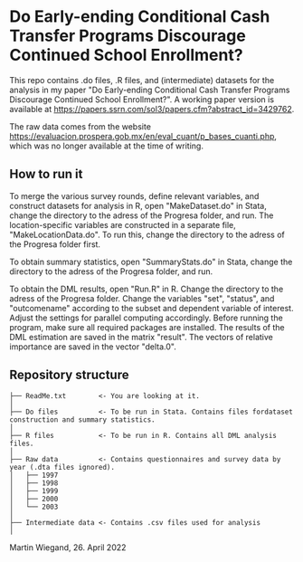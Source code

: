 # Do Early-ending Conditional Cash Transfer Programs Discourage Continued School Enrollment?

This repo contains .do files, .R files, and (intermediate) datasets for the analysis in my paper "Do Early-ending Conditional Cash Transfer Programs Discourage Continued School Enrollment?". A working paper version is available at https://papers.ssrn.com/sol3/papers.cfm?abstract_id=3429762. 

The raw data comes from the website https://evaluacion.prospera.gob.mx/en/eval_cuant/p_bases_cuanti.php, which was 
no longer available at the time of writing. 

## How to run it

To merge the various survey rounds, define relevant variables, and construct datasets for analysis in R, open 
"MakeDataset.do" in Stata, change the directory to the adress of the Progresa folder, and run. The location-specific 
variables are constructed in a separate file, "MakeLocationData.do". To run this, change the directory to the
adress of the Progresa folder first. 

To obtain summary statistics, open "SummaryStats.do" in Stata, change the directory to the adress of the Progresa folder, 
and run.

To obtain the DML results, open "Run.R" in R. Change the directory to the adress of the Progresa folder. Change the 
variables "set", "status", and "outcomename" according to the subset and dependent variable of interest. Adjust the 
settings for parallel computing accordingly. Before running the program, make sure all required packages are installed. 
The results of the DML estimation are saved in the matrix "result". The vectors of relative importance are saved in the 
vector "delta.0". 

## Repository structure

```
├── ReadMe.txt        <- You are looking at it. 
│
├── Do files          <- To be run in Stata. Contains files fordataset construction and summary statistics.
│
├── R files           <- To be run in R. Contains all DML analysis files.
│
├── Raw data          <- Contains questionnaires and survey data by year (.dta files ignored).
│   ├── 1997         
│   ├── 1998         
│   ├── 1999         
│   ├── 2000         
│   └── 2003         
│
├── Intermediate data <- Contains .csv files used for analysis
│
```



Martin Wiegand, 26. April 2022
